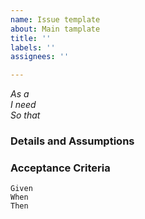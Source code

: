 ```yaml
---
name: Issue template
about: Main tamplate
title: ''
labels: ''
assignees: ''

---
```


*As a*  
 *I need*   
 *So that*   
   
 ### Details and Assumptions
 
   
 ### Acceptance Criteria  
   
 ```gherkin
 Given 
 When 
 Then
